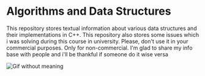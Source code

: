 # Algorithms and Data Structures

This repository stores textual information about various data structures and their implementations in C++.
This repository also stores some issues which i was solving during this course in university. Please, don't use it in your commercial purposes. Only for non-commercial.
I'm glad to share my info base with people and i'll be thankful if someone do it wise versa

![Gif without meaning](https://steamuserimages-a.akamaihd.net/ugc/918038954240262633/ACACE2342BF1BCED3501E39518EEE5F82A603CE0/?imw=5000&imh=5000&ima=fit&impolicy=Letterbox&imcolor=%23000000&letterbox=false)
